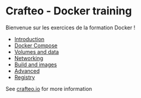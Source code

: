# Crafteo - Docker training

Bienvenue sur les exercices de la formation Docker !

- [Introduction](./intro)
- [Docker Compose](./compose)
- [Volumes and data](./data)
- [Networking](./network)
- [Build and images](./img)
- [Advanced](./advanced)
- [Registry](./registry)

See [crafteo.io](https://crafteo.io) for more information